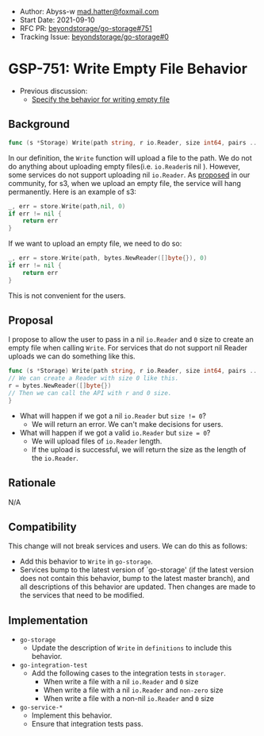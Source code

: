 - Author:  Abyss-w <mad.hatter@foxmail.com>
- Start Date: 2021-09-10
- RFC PR: [beyondstorage/go-storage#751](https://github.com/beyondstorage/go-storage/pull/751)
- Tracking Issue: [beyondstorage/go-storage#0](https://github.com/beyondstorage/go-storage/issues/0)

# GSP-751: Write Empty File Behavior

- Previous discussion:
  - [Specify the behavior for writing empty file](https://forum.beyondstorage.io/t/topic/204)

## Background

```go
func (s *Storage) Write(path string, r io.Reader, size int64, pairs ...Pair) (n int64, err error) {}
```

In our definition, the `Write` function will upload a file to the path. We do not do anything about uploading empty files(i.e. `io.Reader`is nil ). However, some services do not support uploading nil `io.Reader`. As [proposed](https://forum.beyondstorage.io/t/topic/204) in our community, for s3, when we upload an empty file, the service will hang permanently. Here is an example of s3:

```go
_, err = store.Write(path,nil, 0)
if err != nil {
    return err
}
```

If we want to upload an empty file, we need to do so:

```go
_, err = store.Write(path, bytes.NewReader([]byte{}), 0)
if err != nil {
    return err
}
```

This is not convenient for the users.

## Proposal

I propose to allow the user to pass in a nil `io.Reader` and `0` size to create an empty file when calling `Write`. For services that do not support nil Reader uploads we can do something like this.

```go
func (s *Storage) Write(path string, r io.Reader, size int64, pairs ...Pair) (n int64, err error) {
// We can create a Reader with size 0 like this.
r = bytes.NewReader([]byte{})
// Then we can call the API with r and 0 size.
}
```

- What will happen if we got a nil `io.Reader` but `size != 0`?
  - We will return an error. We can't make decisions for users.
- What will happen if we got a valid `io.Reader` but `size = 0`?
  - We will upload files of `io.Reader` length.
  - If the upload is successful, we will return the size as the length of the `io.Reader`.

## Rationale

N/A

## Compatibility

This change will not break services and users. We can do this as follows:

- Add this behavior to `Write` in `go-storage`.
- Services bump to the latest version of `go-storage' (if the latest version does not contain this behavior, bump to the latest master branch), and all descriptions of this behavior are updated. Then changes are made to the services that need to be modified.

## Implementation

- `go-storage`
  - Update the description of `Write` in `definitions` to include this behavior.
- `go-integration-test`
  - Add the following cases to the integration tests in `storager`.
    - When write a file with a nil `io.Reader` and `0` size
    - When write a file with a nil `io.Reader` and `non-zero` size
    - When write a file with a non-nil `io.Reader` and `0` size
- `go-service-*`
  - Implement this behavior.
  - Ensure that integration tests pass.